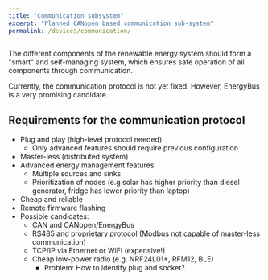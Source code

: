 ```yaml
---
title: "Communication subsystem"
excerpt: "Planned CANopen based communication sub-system"
permalink: /devices/communication/
---
```


The different components of the renewable energy system should form a "smart" and self-managing system, which ensures safe operation of all components through communication.

Currently, the communication protocol is not yet fixed. However, EnergyBus is a very promising candidate.

## Requirements for the communication protocol

- Plug and play (high-level protocol needed)
  - Only advanced features should require previous configuration
- Master-less (distributed system)
- Advanced energy management features
  - Multiple sources and sinks
  - Prioritization of nodes (e.g solar has higher priority than diesel generator, fridge has lower priority than laptop)
- Cheap and reliable
- Remote firmware flashing
- Possible candidates:
  - CAN and CANopen/EnergyBus
  - RS485 and proprietary protocol (Modbus not capable of master-less communication)
  - TCP/IP via Ethernet or WiFi (expensive!)
  - Cheap low-power radio (e.g. NRF24L01+, RFM12, BLE)
    - Problem: How to identify plug and socket?
